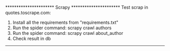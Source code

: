 ********************** Scrapy **********************
Test scrap in quotes.toscrape.com:
1. Install all the requirements from "requirements.txt"
2. Run the spider command: scrapy crawl authors
3. Run the spider command: scrapy crawl about_author
4. Check result in db
*****************************************************

